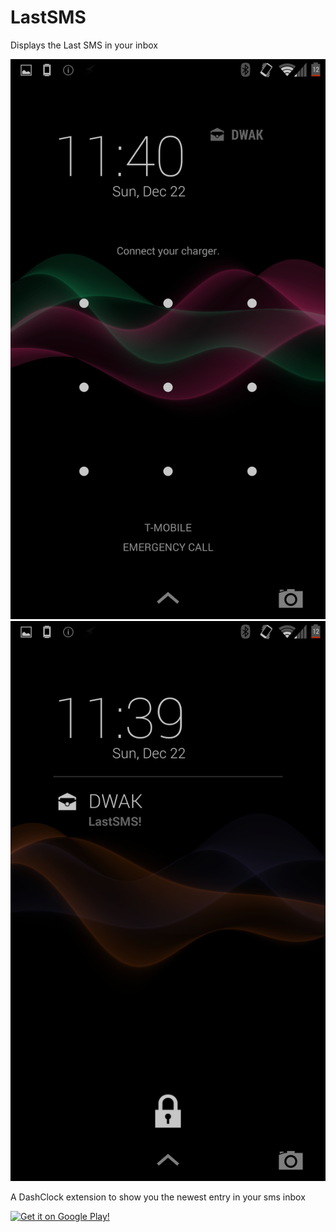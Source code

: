 LastSMS
=======

Displays the Last SMS in your inbox


![Screenshot of the app](https://github.com/dinosaurwithakatana/lastsms/raw/master/screenshots/screen1.png)
![Screenshot of the app](https://github.com/dinosaurwithakatana/lastsms/raw/master/screenshots/screen2.png)

A DashClock extension to show you the newest entry in your sms inbox

[![Get it on Google Play!](https://developer.android.com/images/brand/en_generic_rgb_wo_60.png)](https://play.google.com/store/apps/details?id=com.dwak.lastsms)
